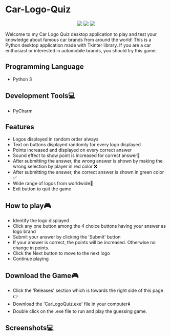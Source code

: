 # Car-Logo-Quiz
<p align="center">
  <a href="https://visitorbadge.io/status?path=https%3A%2F%2Fgithub.com%2Freshmaharidhas%2FCar-Logo-Quiz"><img src="https://api.visitorbadge.io/api/visitors?path=https%3A%2F%2Fgithub.com%2Freshmaharidhas%2FCar-Logo-Quiz&labelColor=%23000000&countColor=%2300ff00&style=plastic&labelStyle=lower" /></a>
  <img src="https://img.shields.io/github/repo-size/reshmaharidhas/Car-Logo-Quiz"/>
  <img src="https://img.shields.io/github/languages/top/reshmaharidhas/Car-Logo-Quiz?labelColor=black"/>
</p>
Welcome to my Car Logo Quiz desktop application to play and test your knowledge about famous car brands from around the world! This is a Python desktop application made with Tkinter library.
If you are a car enthusiast or interested in automobile brands, you should try this game.

## Programming Language
- Python 3

## Development Tools💻
- PyCharm

## Features
- Logos displayed in random order always
- Text on buttons displayed randomly for every logo displayed
- Points increased and displayed on every correct answer 
- Sound effect to show point is increased for correct answer🔔
- After submitting the answer, the wrong answer is shown by making the wrong selection by player in red color ❌
- After submitting the answer, the correct answer is shown in green color ✅
- Wide range of logos from worldwide🚗
- Exit button to quit the game 

## How to play🎮
- Identify the logo displayed
- Click any one button among the 4 choice buttons having your answer as logo brand
- Submit your answer by clicking the 'Submit' button
- If your answer is correct, the points will be increased. Otherwise no change in points.
- Click the Next button to move to the next logo
- Continue playing

## Download the Game🎮
- Click the 'Releases' section which is towards the right side of this page👉
- Download the 'CarLogoQuiz.exe' file in your computer⬇️
- Double click on the .exe file to run and play the guessing game.

## Screenshots💻
